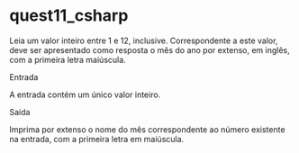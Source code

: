 # quest11_csharp
Leia um valor inteiro entre 1 e 12, inclusive. Correspondente a este valor, deve ser apresentado como resposta o mês do ano por extenso, em inglês, com a primeira letra maiúscula.

Entrada

A entrada contém um único valor inteiro.

Saída

Imprima por extenso o nome do mês correspondente ao número existente na entrada, com a primeira letra em maiúscula.

 
